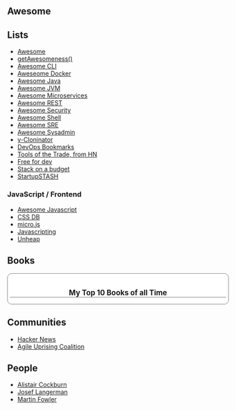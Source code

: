 ## Awesome 

## Lists 

* [Awesome](https://github.com/sindresorhus/awesome)
* [getAwesomeness()](https://getawesomeness.herokuapp.com/)
* [Awesome CLI](https://github.com/aharris88/awesome-cli-apps)
* [Aweseome Docker](https://github.com/veggiemonk/awesome-docker)
* [Awesome Java](https://github.com/akullpp/awesome-java)
* [Awesome JVM](https://github.com/deephacks/awesome-jvm)
* [Awesome Microservices](https://github.com/mfornos/awesome-microservices)
* [Awesome REST](https://github.com/marmelab/awesome-rest)
* [Awesome Security](https://github.com/sbilly/awesome-security)
* [Awesome Shell](https://github.com/alebcay/awesome-shell)
* [Awesome SRE](https://github.com/dastergon/awesome-sre)
* [Awesome Sysadmin](https://github.com/n1trux/awesome-sysadmin)
* [y-Cloninator](http://ycloninator.herokuapp.com/)
* [DevOps Bookmarks](http://www.devopsbookmarks.com/)
* [Tools of the Trade, from HN](https://github.com/cjbarber/ToolsOfTheTrade)
* [Free for dev](https://github.com/ripienaar/free-for-dev)
* [Stack on a budget](https://github.com/255kb/stack-on-a-budget)
* [StartupSTASH](http://startupstash.com/)

### JavaScript / Frontend
* [Awesome Javascript](https://github.com/sorrycc/awesome-javascript)
* [CSS DB](http://cssdb.co/)
* [micro.js](http://microjs.com/)
* [Javascripting](https://www.javascripting.com/)
* [Unheap](http://www.unheap.com/)


## Books

<!-- Show static HTML/CSS as a placeholder in case js is not enabled - javascript include will override this if things work -->
<style type="text/css" media="screen">
.gr_custom_container_1499608809 {
/* customize your Goodreads widget container here*/
border: 1px solid gray;
border-radius:10px;
padding: 10px 5px 10px 5px;
background-color: #FFFFFF;
color: #000000;
width: 500px
}
.gr_custom_header_1499608809 {
/* customize your Goodreads header here*/
border-bottom: 1px solid gray;
width: 100%;
margin-bottom: 5px;
text-align: center;
font-size: 120%
}
.gr_custom_each_container_1499608809 {
/* customize each individual book container here */
width: 100%;
clear: both;
margin-bottom: 10px;
overflow: auto;
padding-bottom: 4px;
border-bottom: 1px solid #aaa;
}
.gr_custom_book_container_1499608809 {
/* customize your book covers here */
overflow: hidden;
height: 60px;
float: left;
margin-right: 4px;
width: 39px;
}
.gr_custom_author_1499608809 {
/* customize your author names here */
font-size: 10px;
}
.gr_custom_tags_1499608809 {
/* customize your tags here */
font-size: 10px;
color: gray;
}
.gr_custom_rating_1499608809 {
/* customize your rating stars here */
float: right;
}
</style>

<div id="gr_custom_widget_1499608809">
  <div class="gr_custom_container_1499608809">
<h2 class="gr_custom_header_1499608809">
<a style="text-decoration: none;" href="https://www.goodreads.com/review/list/68706159-moshe-immerman?shelf=read&amp;utm_medium=api&amp;utm_source=custom_widget">My Top 10 Books of all Time</a>
</h2>
</div>

</div>
<script src="https://www.goodreads.com/review/custom_widget/68706159.My%20Top%2010%20Books%20of%20all%20Time?cover_position=left&cover_size=small&num_books=10&order=d&shelf=read&show_author=1&show_cover=1&show_rating=1&show_review=1&show_tags=1&show_title=1&sort=rating&widget_bg_color=FFFFFF&widget_bg_transparent=&widget_border_width=1&widget_id=1499608809&widget_text_color=000000&widget_title_size=medium&widget_width=medium" type="text/javascript" charset="utf-8"></script>

## Communities

* [Hacker News](hckrnews.com)
* [Agile Uprising Coalition](https://coalition.agileuprising.com)

## People

* [Alistair Cockburn](http://alistair.cockburn.us/)
* [Josef Langerman](http://langerman.co.za)
* [Martin Fowler](http://martinfowler.com/)

